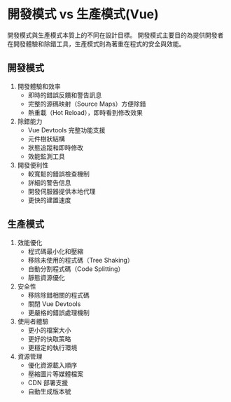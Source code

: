 # 開發模式 vs 生產模式(Vue)

開發模式與生產模式本質上的不同在設計目標。
開發模式主要目的為提供開發者在開發體驗和除錯工具，生產模式則為著重在程式的安全與效能。

## 開發模式

1. 開發體驗和效率
    - 即時的錯誤反饋和警告訊息
    - 完整的源碼映射（Source Maps）方便除錯
    - 熱重載（Hot Reload），即時看到修改效果
2. 除錯能力
    - Vue Devtools 完整功能支援
    - 元件樹狀結構
    - 狀態追蹤和即時修改
    - 效能監測工具
3. 開發便利性
    - 較寬鬆的錯誤檢查機制
    - 詳細的警告信息
    - 開發伺服器提供本地代理
    - 更快的建置速度

## 生產模式

1. 效能優化
    - 程式碼最小化和壓縮
    - 移除未使用的程式碼（Tree Shaking）
    - 自動分割程式碼（Code Splitting）
    - 靜態資源優化
2. 安全性
    - 移除除錯相關的程式碼
    - 關閉 Vue Devtools
    - 更嚴格的錯誤處理機制
3. 使用者體驗
    - 更小的檔案大小
    - 更好的快取策略
    - 更穩定的執行環境
4. 資源管理
    - 優化資源載入順序
    - 壓縮圖片等媒體檔案
    - CDN 部署支援
    - 自動生成版本號
